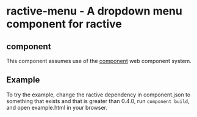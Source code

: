 ractive-menu - A dropdown menu component for ractive
================================================================

component
---------
This component assumes use of the [component](http://component.io/) web component system.

Example
-------
To try the example, change the ractive dependency in component.json to something that exists and that is greater than 0.4.0, run ```component build```, and open example.html in your browser.

